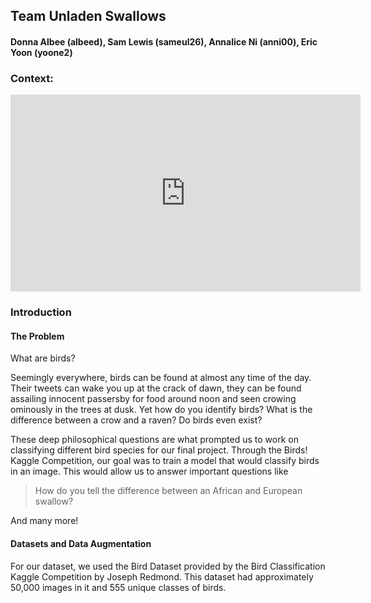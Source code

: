 ## Team Unladen Swallows
#### Donna Albee (albeed), Sam Lewis (sameul26), Annalice Ni (anni00), Eric Yoon (yoone2)

### Context:

<iframe width="560" height="315" src="https://www.youtube.com/embed/liIlW-ovx0Y" title="YouTube video player"
    frameborder="0" allow="accelerometer; autoplay; clipboard-write; encrypted-media; gyroscope; picture-in-picture"
    allowfullscreen></iframe>

### Introduction

####  The Problem

What are birds? 

Seemingly everywhere, birds can be found at almost any time of the day. Their tweets can wake you up at the crack of dawn, they can be found assailing innocent passersby for food around noon and seen crowing ominously in the trees at dusk. Yet how do you identify birds? What is the difference between a crow and a raven? Do birds even exist?

These deep philosophical questions are what prompted us to work on classifying different bird species for our final project. Through the Birds! Kaggle Competition, our goal was to train a model that would classify birds in an image. This would allow us to answer important questions like

> How do you tell the difference between an African and European swallow?

And many more! 

#### Datasets and Data Augmentation

For our dataset, we used the Bird Dataset provided by the Bird Classification Kaggle Competition by Joseph Redmond. This dataset had approximately 50,000 images in it and 555 unique classes of birds. 
